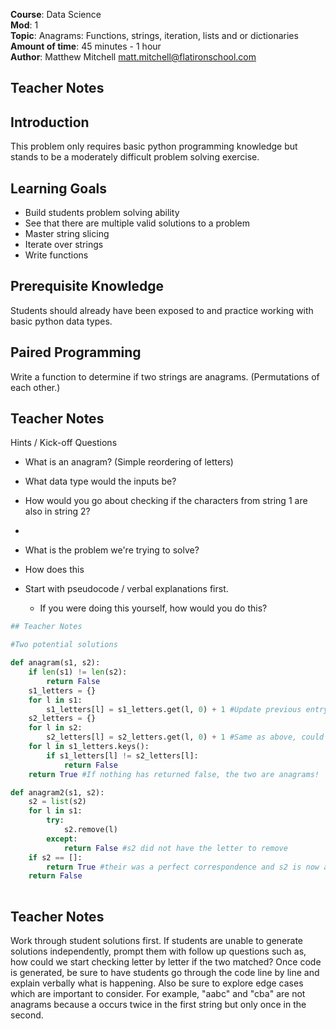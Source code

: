 **Course**: Data Science   <br/>
**Mod**:    1                 <br/>
**Topic**:   Anagrams: Functions, strings, iteration, lists and or dictionaries <br/>
**Amount of time**: 45 minutes - 1 hour <br/>
**Author**: Matthew Mitchell matt.mitchell@flatironschool.com

## Teacher Notes

## Introduction

This problem only requires basic python programming knowledge but stands to be a moderately difficult problem solving exercise.

## Learning Goals

* Build students problem solving ability
* See that there are multiple valid solutions to a problem
* Master string slicing
* Iterate over strings
* Write functions

## Prerequisite Knowledge

Students should already have been exposed to and practice working with basic python data types.

## Paired Programming
                                                                                            
                                                                                      
Write a function to determine if two strings are anagrams. (Permutations of each other.)

## Teacher Notes

Hints / Kick-off Questions

* What is an anagram? (Simple reordering of letters)
* What data type would the inputs be?
* How would you go about checking if the characters from string 1 are also in string 2?
* 

* What is the problem we're trying to solve?
* How does this 

* Start with pseudocode / verbal explanations first.
    * If you were doing this yourself, how would you do this?



```python
## Teacher Notes

#Two potential solutions

def anagram(s1, s2):
    if len(s1) != len(s2):
        return False
    s1_letters = {}
    for l in s1:
        s1_letters[l] = s1_letters.get(l, 0) + 1 #Update previous entry by 1, if no entry start with 0
    s2_letters = {}
    for l in s2:
        s2_letters[l] = s2_letters.get(l, 0) + 1 #Same as above, could use subfunction
    for l in s1_letters.keys():
        if s1_letters[l] != s2_letters[l]:
            return False
    return True #If nothing has returned false, the two are anagrams!

def anagram2(s1, s2):
    s2 = list(s2)
    for l in s1:
        try:
            s2.remove(l)
        except:
            return False #s2 did not have the letter to remove
    if s2 == []:
        return True #their was a perfect correspondence and s2 is now an empty list
    return False
    
```

## Teacher Notes

Work through student solutions first. If students are unable to generate solutions independently, prompt them with follow up questions such as, how could we start checking letter by letter if the two matched? Once code is generated, be sure to have students go through the code line by line and explain verbally what is happening. Also be sure to explore edge cases which are important to consider. For example, "aabc" and "cba" are not anagrams because a occurs twice in the first string but only once in the second. 
